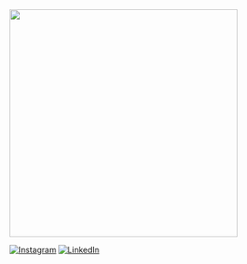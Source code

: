 <img src="https://media.giphy.com/media/U7z9ReCpE1AXzYnYet/giphy.gif" width="400" height="400" />

[![Instagram](https://img.shields.io/badge/Instagram-%23E4405F.svg?logo=Instagram&logoColor=white)](https://instagram.com/faruktinazz) [![LinkedIn](https://img.shields.io/badge/LinkedIn-%230077B5.svg?logo=linkedin&logoColor=white)](https://linkedin.com/in/omer-faruk-genc) 
